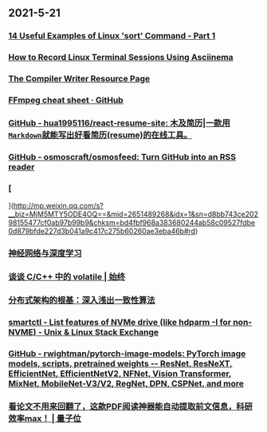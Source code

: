 
## 2021-5-21

### [14 Useful Examples of Linux 'sort' Command - Part 1](https://www.tecmint.com/sort-command-linux/)

### [How to Record Linux Terminal Sessions Using Asciinema](https://www.linuxshelltips.com/asciinema-record-linux-terminal-session/)

### [The Compiler Writer Resource Page](https://c9x.me/compile/bib/)

### [FFmpeg cheat sheet · GitHub](https://gist.github.com/steven2358/ba153c642fe2bb1e47485962df07c730)

### [GitHub - hua1995116/react-resume-site: 木及简历|一款用 `Markdown`就能写出好看简历(resume)的在线工具。](https://github.com/hua1995116/react-resume-site)

### [GitHub - osmoscraft/osmosfeed: Turn GitHub into an RSS reader](https://github.com/osmoscraft/osmosfeed)

### [
](http://mp.weixin.qq.com/s?__biz=MjM5MTY5ODE4OQ==&mid=2651489268&idx=1&sn=d8bb743ce20298155477cf0ab97b99b9&chksm=bd4fbf968a383680244ab58c09527fdbe0d879bfde227d3b041a9c417c275b60260ae3eba46b#rd)

### [神经网络与深度学习](https://nndl.github.io/)

### [谈谈 C/C++ 中的 volatile | 始终](https://liam.page/2018/01/18/volatile-in-C-and-Cpp/index.html)

### [分布式架构的根基：深入浅出一致性算法](https://xie.infoq.cn/article/ee0888c11bed54a8529b15f63)

### [smartctl - List features of NVMe drive (like hdparm -I for non-NVME) - Unix & Linux Stack Exchange](https://unix.stackexchange.com/questions/472211/list-features-of-nvme-drive-like-hdparm-i-for-non-nvme)

### [GitHub - rwightman/pytorch-image-models: PyTorch image models, scripts, pretrained weights -- ResNet, ResNeXT, EfficientNet, EfficientNetV2, NFNet, Vision Transformer, MixNet, MobileNet-V3/V2, RegNet, DPN, CSPNet, and more](https://github.com/rwightman/pytorch-image-models)

### [看论文不用来回翻了，这款PDF阅读神器能自动提取前文信息，科研效率max！ | 量子位](https://www.qbitai.com/2021/05/24058.html)